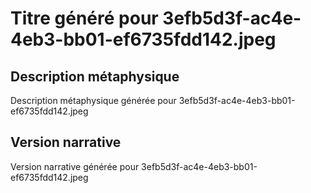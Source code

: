 # Titre généré pour 3efb5d3f-ac4e-4eb3-bb01-ef6735fdd142.jpeg

## Description métaphysique
Description métaphysique générée pour 3efb5d3f-ac4e-4eb3-bb01-ef6735fdd142.jpeg

## Version narrative
Version narrative générée pour 3efb5d3f-ac4e-4eb3-bb01-ef6735fdd142.jpeg
